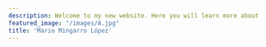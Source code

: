 ```yaml
---
description: Welcome to my new website. Here you will learn more about me and about my work
featured_image: "/images/A.jpg"
title: 'Mario Mingarro López'
---
```



